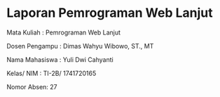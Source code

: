 # Laporan Pemrograman Web Lanjut

Mata Kuliah : Pemrograman Web Lanjut

Dosen Pengampu : Dimas Wahyu Wibowo, ST., MT

Nama Mahasiswa : Yuli Dwi Cahyanti

Kelas/ NIM : TI-2B/ 1741720165

Nomor Absen: 27


